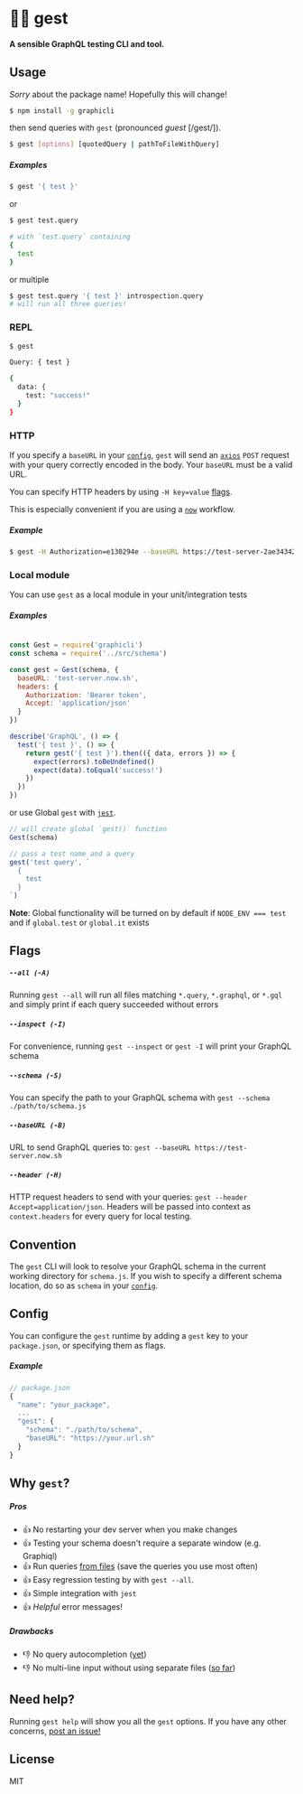 # 👨‍💻 gest
#### A sensible GraphQL testing CLI and tool.

## Usage
_Sorry_ about the package name! Hopefully this will change!
```bash
$ npm install -g graphicli
```

then send queries with `gest` (pronounced _guest_ [/ɡest/]).
```bash
$ gest [options] [quotedQuery | pathToFileWithQuery]
```

##### Examples
```bash
$ gest '{ test }'
```
or
```bash
$ gest test.query

# with `test.query` containing
{
  test
}
```

or multiple
```bash
$ gest test.query '{ test }' introspection.query
# will run all three queries!
```

### REPL
```bash
$ gest

Query: { test }

{
  data: {
    test: "success!"
  }
}
```

### HTTP
If you specify a `baseURL` in your [`config`](#config), `gest` will send an [`axios`](https://github.com/mzabriskie/axios) `POST` request with your query correctly encoded in the body. Your `baseURL` must be a valid URL.

You can specify HTTP headers by using `-H key=value` [flags](#flags).

This is especially convenient if you are using a [`now`](https://zeit.co/now) workflow.

##### Example
```bash
$ gest -H Authorization=e130294e --baseURL https://test-server-2ae34342.now.sh '{ test }'
```

### Local module
You can use `gest` as a local module in your unit/integration tests

##### Examples
```javascript

const Gest = require('graphicli')
const schema = require('../src/schema')

const gest = Gest(schema, {
  baseURL: 'test-server.now.sh',
  headers: {
    Authorization: 'Bearer token',
    Accept: 'application/json'
  }
})

describe('GraphQL', () => {
  test('{ test }', () => {
    return gest('{ test }').then(({ data, errors }) => {
      expect(errors).toBeUndefined()
      expect(data).toEqual('success!')
    })
  })
})
```

or use Global `gest` with [`jest`](https://facebook.github.io/jest/).
```javascript
// will create global `gest()` function
Gest(schema)

// pass a test name and a query
gest('test query', `
  {
    test
  }
`)
```

**Note**: Global functionality will be turned on by default if `NODE_ENV === test` and if `global.test` or `global.it` exists

## Flags
##### `--all (-A)`
Running `gest --all` will run all files matching `*.query`, `*.graphql`, or `*.gql` and
simply print if each query succeeded without errors

##### `--inspect (-I)`
For convenience, running `gest --inspect` or `gest -I` will print your GraphQL schema

##### `--schema (-S)`
You can specify the path to your GraphQL schema with `gest --schema ./path/to/schema.js`

##### `--baseURL (-B)`
URL to send GraphQL queries to: `gest --baseURL https://test-server.now.sh`

##### `--header (-H)`
HTTP request headers to send with your queries: `gest --header Accept=application/json`.
Headers will be passed into context as `context.headers` for every query for local testing.

## Convention
The `gest` CLI will look to resolve your GraphQL schema in the current working directory for `schema.js`. If you wish to specify a different schema location, do so as `schema` in your [`config`](#config).

## Config
You can configure the `gest` runtime by adding a `gest` key to your `package.json`, or specifying them as flags.

##### Example
```javascript
// package.json
{
  "name": "your_package",
  ...
  "gest": {
    "schema": "./path/to/schema",
    "baseURL": "https://your.url.sh"
  }
}
```

## Why `gest`?
##### Pros
- :+1:  No restarting your dev server when you make changes
- :+1:  Testing your schema doesn't require a separate window (e.g. Graphiql)
- :+1:  Run queries [from files](#usage) (save the queries you use most often)
- :+1: Easy regression testing by with `gest --all`.
- :+1: Simple integration with `jest`
- :+1:  _Helpful_ error messages!

##### Drawbacks
- :-1:  No query autocompletion ([yet](https://github.com/mfix22/graphicli/issues/1))
- :-1:  No multi-line input without using separate files ([so far](https://github.com/mfix22/graphicli/issues/2))

## Need help?
Running `gest help` will show you all the `gest` options. If you have any other concerns, [post an issue!](https://github.com/mfix22/graphicli/issues)

## License
MIT
